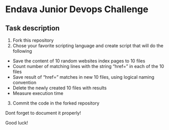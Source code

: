 # Endava Junior Devops Challenge

## Task description

1) Fork this repository
2) Chose your favorite scripting language and create script that will do the following
  * Save the content of 10 random websites index pages to 10 files 
  * Count number of matching lines with the string “href=” in each of the 10 files
  * Save result of “href=” matches in new 10 files, using logical naming convention
  * Delete the newly created 10 files with results
  * Measure execution time
3) Commit the code in the forked repository

Dont forget to document it properly!


Good luck!
